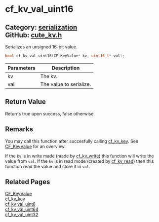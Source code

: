 # cf_kv_val_uint16

Category: [serialization](https://github.com/RandyGaul/cute_framework/blob/master/docs/api_reference?id=serialization)  
GitHub: [cute_kv.h](https://github.com/RandyGaul/cute_framework/blob/master/include/cute_kv.h)  
---

Serializes an unsigned 16-bit value.

```cpp
bool cf_kv_val_uint16(CF_KeyValue* kv, uint16_t* val);
```

Parameters | Description
--- | ---
kv | The kv.
val | The value to serialize.

## Return Value

Returns true upon success, false otherwise.

## Remarks

You may call this function after succesfully calling [cf_kv_key](https://github.com/RandyGaul/cute_framework/blob/master/docs/serialization/cf_kv_key.md). See [CF_KeyValue](https://github.com/RandyGaul/cute_framework/blob/master/docs/serialization/cf_keyvalue.md) for an overview.

If the `kv` is in write made (made by [cf_kv_write](https://github.com/RandyGaul/cute_framework/blob/master/docs/serialization/cf_kv_write.md)) this function will write the value from `val`. If the `kv` is in read mode
(created by [cf_kv_read](https://github.com/RandyGaul/cute_framework/blob/master/docs/serialization/cf_kv_read.md)) then this function read the value and store it in `val`.

## Related Pages

[CF_KeyValue](https://github.com/RandyGaul/cute_framework/blob/master/docs/serialization/cf_keyvalue.md)  
[cf_kv_key](https://github.com/RandyGaul/cute_framework/blob/master/docs/serialization/cf_kv_key.md)  
[cf_kv_val_uint8](https://github.com/RandyGaul/cute_framework/blob/master/docs/serialization/cf_kv_val_uint8.md)  
[cf_kv_val_uint64](https://github.com/RandyGaul/cute_framework/blob/master/docs/serialization/cf_kv_val_uint64.md)  
[cf_kv_val_uint32](https://github.com/RandyGaul/cute_framework/blob/master/docs/serialization/cf_kv_val_uint32.md)  
